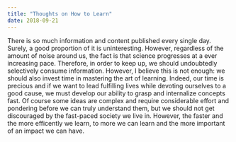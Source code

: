 ```yaml
---
title: "Thoughts on How to Learn"
date: 2018-09-21
---
```

There is so much information and content published every single day. Surely, a good proportion of it is uninteresting. However, regardless of the amount of noise around us, the fact is that science progresses at a ever increasing pace. Therefore, in order to keep up, we should undoubtedly selectively consume information. However, I believe this is not enough: we should also invest time in mastering the art of learning. Indeed, our time is precious and if we want to lead fulfilling lives while devoting ourselves to a good cause, we must develop our ability to grasp and internalize concepts fast. Of course some ideas are complex and require considerable effort and pondering before we can truly understand them, but we should not get discouraged by the fast-paced society we live in. However, the faster and the more efficently we learn, to more we can learn and the more important of an impact we can have.
